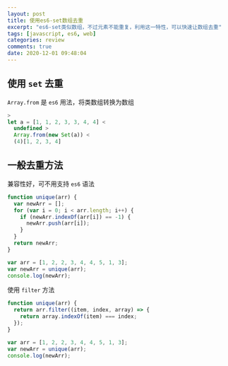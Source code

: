 ```yaml
---
layout: post
title: 使用es6-set数组去重
excerpt: "es6-set类似数组，不过元素不能重复，利用这一特性，可以快速让数组去重"
tags: [javascript, es6, web]
categories: review
comments: true
date: 2020-12-01 09:48:04
---
```


## 使用 `set` 去重

`Array.from` 是 `es6` 用法，将类数组转换为数组

```js
>
let a = [1, 1, 2, 3, 3, 4, 4] <
  undefined >
  Array.from(new Set(a)) <
  (4)[1, 2, 3, 4]
```

## 一般去重方法

兼容性好，可不用支持 `es6` 语法

```js
function unique(arr) {
  var newArr = [];
  for (var i = 0; i < arr.length; i++) {
    if (newArr.indexOf(arr[i]) == -1) {
      newArr.push(arr[i]);
    }
  }
  return newArr;
}

var arr = [1, 2, 2, 3, 4, 4, 5, 1, 3];
var newArr = unique(arr);
console.log(newArr);
```

使用 `filter` 方法

```js
function unique(arr) {
  return arr.filter((item, index, array) => {
    return array.indexOf(item) === index;
  });
}

var arr = [1, 2, 2, 3, 4, 4, 5, 1, 3];
var newArr = unique(arr);
console.log(newArr);
```
